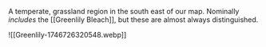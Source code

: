 

A temperate, grassland region in the south east of our map. Nominally *includes* the [[Greenlily Bleach]], but these are almost always distinguished. 

![[Greenlily-1746726320548.webp]]

